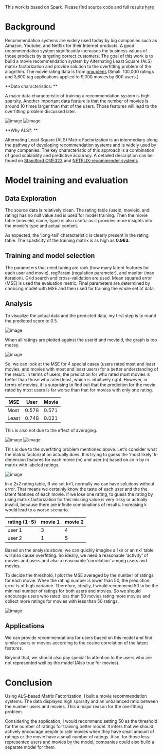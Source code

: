 This work is based on Spark. Please find source code and full results [here](https://databricks-prod-cloudfront.cloud.databricks.com/public/4027ec902e239c93eaaa8714f173bcfc/7965635341886967/262132380329106/5164190521743747/latest.html)

# Background

Recommendation systems are widely used today by big companies such as Amazon, Youtube, and Netflix for their Internet products. A good recommendation system significantly increases the business values of those products by targeting correct customers. The goal of this work is to build a movie recommendation system by Alternating Least Square (ALS) matrix factorization and provide solution to the overfitting problem of the alogrithm. The movie rating data is from [grouplens](https://grouplens.org/datasets/movielens/latest/) (Small: 100,000 ratings and 3,600 tag applications applied to 9,000 movies by 600 users.)

**Data characteristics: **

A major data characteristic of training a recommendation system is high sparsity. Another important data feature is that the number of movies is around 10 times larger than that of the users. Those features will lead to the overfitting problem discussed later.

![image](https://github.com/RuiyunHuang/Movies_Recommendation_System/blob/master/images/user_dis.png)
![image](https://github.com/RuiyunHuang/Movies_Recommendation_System/blob/master/images/movie_dis.png)

**Why ALS?: **

Alternating Least Square (ALS) Matrix Factorization is an intermediary along the pathway of developing recommendation systems and is widely used by many companies. The key characteristic of this approach is a combination of good scalability and predictive accuracy. A detailed description can be found on [Standford CME323](http://stanford.edu/~rezab/classes/cme323/S15/notes/lec14.pdf) and [NETFLIX-recommender systems](https://datajobs.com/data-science-repo/Recommender-Systems-[Netflix].pdf)

# Model training and evaluation

## Data Exploration

The source data is relatively clean. The rating table (useid, movieid, and rating) has no null value and is used for model training. Then the movie table (movieid, name, type) is also useful as it provides more insights into the movie's type and actual content.

As expected, the 'long-tail' characteristic is clearly present in the rating table. The spasticity of the training matrix is as high as **0.983.**

## Training and model selection

The parameters that need tuning are rank (how many latent features for each user and movie), regParam (regulation parameter), and maxIter (max iteration). Grid search and cross-validation are used. Mean squared error (MSE) is used the evaluation metric. Final parameters are determined by choosing model with MSE and then used for training the whole set of data.

## Analysis

To visualize the actual data and the predicted data, my first step is to round the predicted score to 0.5. 

![image](https://github.com/RuiyunHuang/Movies_Recommendation_System/blob/master/images/rounded_ratings.png)

When all ratings are plotted against the userid and movieid, the graph is too messy. 

![image](https://github.com/RuiyunHuang/Movies_Recommendation_System/blob/master/images/ALL.png)

So, we can look at the MSE for 4 special cases (users rated most and least movies, and movies with most and least users) for a better understanding of the result. In terms of users, the prediction for who rated most movies is better than those who rated least, which is intuitively right. However, in terms of movies, it is surprising to find out that the prediction for the movie rated by most users is far worse than that for movies with only one rating.

| MSE | User  | Movie |
| -- | -- | -- |
| Most | 0.578 | 0.571 |
| Least  | 0.748 | 0.021 |

This is also not due to the effect of averaging. 

![image](https://github.com/RuiyunHuang/Movies_Recommendation_System/blob/master/images/most_by_movies.png)
![image](https://github.com/RuiyunHuang/Movies_Recommendation_System/blob/master/images/least_by_movies.png)

This is due to the overfitting problem mentioned above. Let's consider what the matrix factorization actually does. It is trying to guess the 'most likely' k-dimension features for each movie (m) and user (n) based on an n by m matrix with labeled ratings. 

![image](https://github.com/RuiyunHuang/Movies_Recommendation_System/blob/master/images/Matrix-Factorization.png)

In a 2x2 rating table, ff we set k=1, normally we can have solutions without error. That means we certainly know the taste of each user and the the latent features of each movie. If we lose one rating, to guess the rating by using matrix factorization for this missing value is very risky or actually invalid, because there are infinite combinations of results. Increasing k would lead to a worse scenario.

| rating (1-5) | movie 1 | movie 2 |
| -- | -- | -- |
| user 1 | 3 | 4 |
| user 2 | 1 | 5 |

Based on the analysis above, we can quickly imagine a 1xn or an nx1 table will also cause overfitting. So ideally, we need a reasonable 'activity' of movies and users and also a reasonable 'correlation' among users and movies. 

To decide the threshold, I plot the MSE averaged by the number of ratings for each movie. When the rating number is lower than 50, the prediction error is of high variance. Therefore, ideally, I would recommend 50 to be the minimal number of ratings for both users and movies. So we should encourage users who rated less than 50 movies rating more movies and collect more ratings for movies with less than 50 ratings.

![image](https://github.com/RuiyunHuang/Movies_Recommendation_System/blob/master/images/error_by_movie.png)

## Applications

We can provide recommendations for users based on this model and find similar users or movies according to the cosine correlation of the latent features.

Beyond that, we should also pay special to attention to the users who are not represented well by the model (Also true for movies). 

# Conclusion

Using ALS-based Matrix Factorization, I built a movie recommendation systems. The data displayed high sparsity and an unbalanced ratio between the number users and movies. This a major reason for the overfitting problem. 

Considering the application, I would recommend setting 50 as the threshold for the number of ratings for training better model. It infers that we should actively encourage people to rate movies when they have small amount of ratings or the movie have a small number of ratings. Also, for those less-represented users and movies by the model, companies could also build a separate model for them.
